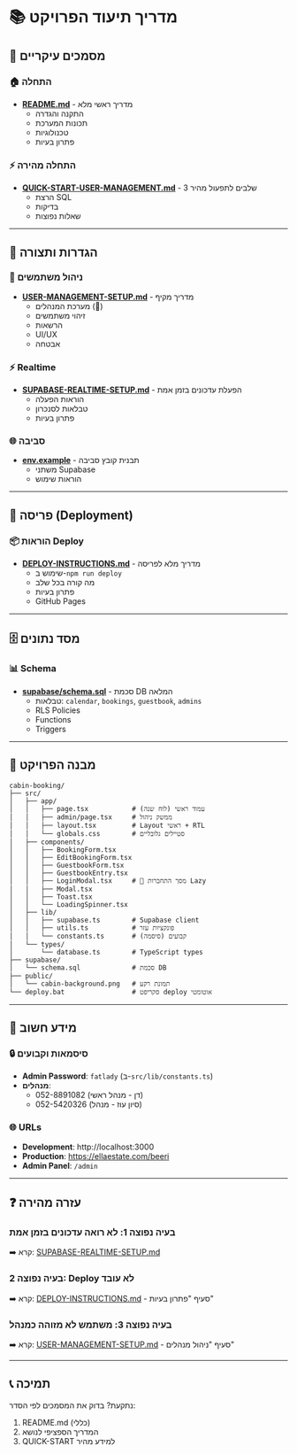 # 📚 מדריך תיעוד הפרויקט

## 🎯 מסמכים עיקריים

### 🏠 התחלה
- **[README.md](README.md)** - מדריך ראשי מלא
  - התקנה והגדרה
  - תכונות המערכת
  - טכנולוגיות
  - פתרון בעיות

### ⚡ התחלה מהירה
- **[QUICK-START-USER-MANAGEMENT.md](QUICK-START-USER-MANAGEMENT.md)** - 3 שלבים לתפעול מהיר
  - הרצת SQL
  - בדיקות
  - שאלות נפוצות

---

## 🔧 הגדרות ותצורה

### 🔐 ניהול משתמשים
- **[USER-MANAGEMENT-SETUP.md](USER-MANAGEMENT-SETUP.md)** - מדריך מקיף
  - מערכת המנהלים (👑)
  - זיהוי משתמשים
  - הרשאות
  - UI/UX
  - אבטחה

### ⚡ Realtime
- **[SUPABASE-REALTIME-SETUP.md](SUPABASE-REALTIME-SETUP.md)** - הפעלת עדכונים בזמן אמת
  - הוראות הפעלה
  - טבלאות לסנכרון
  - פתרון בעיות

### 🌐 סביבה
- **[env.example](env.example)** - תבנית קובץ סביבה
  - משתני Supabase
  - הוראות שימוש

---

## 🚀 פריסה (Deployment)

### 📦 הוראות Deploy
- **[DEPLOY-INSTRUCTIONS.md](DEPLOY-INSTRUCTIONS.md)** - מדריך מלא לפריסה
  - שימוש ב-`npm run deploy`
  - מה קורה בכל שלב
  - פתרון בעיות
  - GitHub Pages

---

## 🗄️ מסד נתונים

### 📊 Schema
- **[supabase/schema.sql](supabase/schema.sql)** - סכמת DB המלאה
  - טבלאות: `calendar`, `bookings`, `guestbook`, `admins`
  - RLS Policies
  - Functions
  - Triggers

---

## 📁 מבנה הפרויקט

```
cabin-booking/
├── src/
│   ├── app/
│   │   ├── page.tsx           # עמוד ראשי (לוח שנה)
│   │   ├── admin/page.tsx     # ממשק ניהול
│   │   ├── layout.tsx         # Layout ראשי + RTL
│   │   └── globals.css        # סטיילים גלובליים
│   ├── components/
│   │   ├── BookingForm.tsx
│   │   ├── EditBookingForm.tsx
│   │   ├── GuestbookForm.tsx
│   │   ├── GuestbookEntry.tsx
│   │   ├── LoginModal.tsx     # 👋 מסך התחברות Lazy
│   │   ├── Modal.tsx
│   │   ├── Toast.tsx
│   │   └── LoadingSpinner.tsx
│   ├── lib/
│   │   ├── supabase.ts        # Supabase client
│   │   ├── utils.ts           # פונקציות עזר
│   │   └── constants.ts       # קבועים (סיסמה)
│   └── types/
│       └── database.ts        # TypeScript types
├── supabase/
│   └── schema.sql             # סכמת DB
├── public/
│   └── cabin-background.png   # תמונת רקע
└── deploy.bat                 # סקריפט deploy אוטומטי
```

---

## 🔑 מידע חשוב

### 🔒 סיסמאות וקבועים
- **Admin Password**: `fatlady` (ב-`src/lib/constants.ts`)
- **מנהלים**: 
  - 052-8891082 (דן - מנהל ראשי)
  - 052-5420326 (סיון עוז - מנהל)

### 🌐 URLs
- **Development**: http://localhost:3000
- **Production**: https://ellaestate.com/beeri
- **Admin Panel**: `/admin`

---

## ❓ עזרה מהירה

### בעיה נפוצה 1: לא רואה עדכונים בזמן אמת
➡️ קרא: [SUPABASE-REALTIME-SETUP.md](SUPABASE-REALTIME-SETUP.md)

### בעיה נפוצה 2: Deploy לא עובד
➡️ קרא: [DEPLOY-INSTRUCTIONS.md](DEPLOY-INSTRUCTIONS.md) - סעיף "פתרון בעיות"

### בעיה נפוצה 3: משתמש לא מזוהה כמנהל
➡️ קרא: [USER-MANAGEMENT-SETUP.md](USER-MANAGEMENT-SETUP.md) - סעיף "ניהול מנהלים"

---

## 📞 תמיכה

נתקעת? בדוק את המסמכים לפי הסדר:
1. README.md (כללי)
2. המדריך הספציפי לנושא
3. QUICK-START למידע מהיר

